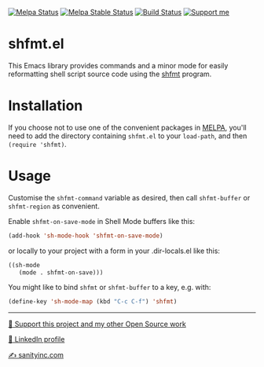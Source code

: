 [![Melpa Status](http://melpa.org/packages/shfmt-badge.svg)](http://melpa.org/#/shfmt)
[![Melpa Stable Status](http://stable.melpa.org/packages/shfmt-badge.svg)](http://stable.melpa.org/#/shfmt)
[![Build Status](https://github.com/purcell/emacs-shfmt/actions/workflows/test.yml/badge.svg)](https://github.com/purcell/emacs-shfmt/actions/workflows/test.yml)
<a href="https://www.patreon.com/sanityinc"><img alt="Support me" src="https://img.shields.io/badge/Support%20Me-%F0%9F%92%97-ff69b4.svg"></a>

shfmt.el
==============

This Emacs library provides commands and a minor mode for easily reformatting
shell script source code using the [shfmt][shfmt] program.

Installation
=============

If you choose not to use one of the convenient
packages in [MELPA][melpa], you'll need to
add the directory containing `shfmt.el` to your `load-path`, and
then `(require 'shfmt)`.

Usage
=====

Customise the `shfmt-command` variable as desired, then call
`shfmt-buffer` or `shfmt-region` as convenient.

Enable `shfmt-on-save-mode` in Shell Mode buffers like this:

```el
(add-hook 'sh-mode-hook 'shfmt-on-save-mode)
```

or locally to your project with a form in your .dir-locals.el like
this:

```el
((sh-mode
   (mode . shfmt-on-save)))
```

You might like to bind `shfmt` or `shfmt-buffer` to a key,
e.g. with:

```el
(define-key 'sh-mode-map (kbd "C-c C-f") 'shfmt)
```

[melpa]: http://melpa.org
[shfmt]: https://github.com/mvdan/sh

<hr>

[💝 Support this project and my other Open Source work](https://www.patreon.com/sanityinc)

[💼 LinkedIn profile](https://uk.linkedin.com/in/stevepurcell)

[✍ sanityinc.com](http://www.sanityinc.com/)
